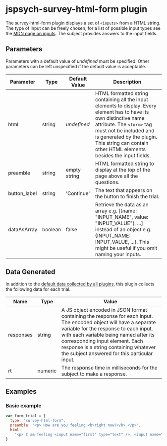 # jspsych-survey-html-form plugin

The survey-html-form plugin displays a set of `<inputs>` from a HTML string. The type of input can be freely chosen, for a list of possible input types see the [MDN page on inputs](https://developer.mozilla.org/en-US/docs/Web/HTML/Element/input). The subject provides answers to the input fields.

## Parameters

Parameters with a default value of _undefined_ must be specified. Other parameters can be left unspecified if the default value is acceptable.

| Parameter    | Type    | Default Value | Description                                                                                                                                                                                                                                                                   |
| ------------ | ------- | ------------- | ----------------------------------------------------------------------------------------------------------------------------------------------------------------------------------------------------------------------------------------------------------------------------- |
| html         | string  | _undefined_   | HTML formatted string containing all the input elements to display. Every element has to have its own distinctive name attribute. The `<form>` tag must not be included and is generated by the plugin. This string can contain other HTML elements besides the input fields. |
| preamble     | string  | empty string  | HTML formatted string to display at the top of the page above all the questions.                                                                                                                                                                                              |
| button_label | string  | 'Continue'    | The text that appears on the button to finish the trial.                                                                                                                                                                                                                      |
| dataAsArray  | boolean | false         | Retrieve the data as an array e.g. [{name: "INPUT_NAME", value: "INPUT_VALUE"}, ...] instead of an object e.g. {INPUT_NAME: INPUT_VALUE, ...}. This might be useful if you omit naming your inputs.                                                                           |

## Data Generated

In addition to the [default data collected by all plugins](overview#datacollectedbyplugins), this plugin collects the following data for each trial.

| Name      | Type    | Value                                                                                                                                                                                                                                                                                                                           |
| --------- | ------- | ------------------------------------------------------------------------------------------------------------------------------------------------------------------------------------------------------------------------------------------------------------------------------------------------------------------------------- |
| responses | string  | A JS object encoded in JSON format containing the response for each input. The encoded object will have a separate variable for the response to each input, with each variable being named after its corresponding input element. Each response is a string containing whatever the subject answered for this particular input. |
| rt        | numeric | The response time in milliseconds for the subject to make a response.                                                                                                                                                                                                                                                           |

## Examples

### Basic example

```javascript
var form_trial = {
  type: "survey-html-form",
  preamble: "<p> How are you feeling <b>right now?</b> </p>",
  html:
    '<p> I am feeling <input name="first" type="text" />, <input name="second" type="text" />, and <input name="third" type="text" />.</p>',
}
```
